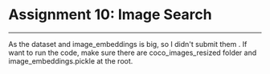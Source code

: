 # Assignment 10: Image Search
--------------------
As the dataset and image_embeddings is big, so I didn't submit them .
If want to run the code, make sure there are coco_images_resized folder and image_embeddings.pickle at the root.
